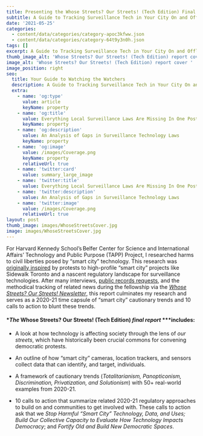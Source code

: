 ```yaml
---
title: Presenting the Whose Streets? Our Streets! (Tech Edition) Final Report
subtitle: A Guide to Tracking Surveillance Tech in Your City On and Offline
date: '2021-05-25'
categories:
  - content/data/categories/category-apoc3kfww.json
  - content/data/categories/category-64t9y3n0h.json
tags: []
excerpt: A Guide to Tracking Surveillance Tech in Your City On and Offline
thumb_image_alt: 'Whose Streets? Our Streets! (Tech Edition) report cover '
image_alt: 'Whose Streets? Our Streets! (Tech Edition) report cover '
image_position: right
seo:
  title: Your Guide to Watching the Watchers
  description: A Guide to Tracking Surveillance Tech in Your City On and Offline
  extra:
    - name: 'og:type'
      value: article
      keyName: property
    - name: 'og:title'
      value: Everything Local Surveillance Laws Are Missing In One Post
      keyName: property
    - name: 'og:description'
      value: An Analysis of Gaps in Surveillance Technology Laws
      keyName: property
    - name: 'og:image'
      value: /images/Coverage.png
      keyName: property
      relativeUrl: true
    - name: 'twitter:card'
      value: summary_large_image
    - name: 'twitter:title'
      value: Everything Local Surveillance Laws Are Missing In One Post
    - name: 'twitter:description'
      value: An Analysis of Gaps in Surveillance Technology Laws
    - name: 'twitter:image'
      value: /images/Coverage.png
      relativeUrl: true
layout: post
thumb_image: images/WhoseStreetsCover.jpg
image: images/WhoseStreetsCover.jpg
---
```

For Harvard Kennedy School’s Belfer Center for Science and International Affairs’ Technology and Public Purpose (TAPP) Project, I 
researched harms to civil liberties posed by “smart city” technology. This research was [originally inspired](https://www.belfercenter.org/publication/introducing-whose-streets-our-streets-developing-interventions-protect-civil-liberties) by protests to high-profile “smart city” projects like Sidewalk Toronto and a nascent regulatory landscape for surveillance technologies. After many interviews, [public records requests](https://www.muckrock.com/project/whose-streets-our-streets-tech-edition-863/), and the methodical tracking of related news during the fellowship via the [*Whose Streets? Our Streets! Newsletter*](https://whosestreets.substack.com/), this report culminates my research and serves as a 2020-21 time capsule of “smart city” cautionary trends and 10 calls to action to blunt these trends.

#### **The* Whose Streets? Our Streets! (Tech Edition) *final report* ***includes:

*   A look at how technology is affecting society through the lens of *our streets*, which have historically been crucial commons for convening democratic protests. 

<!---->

*   An outline of how “smart city” cameras, location trackers, and sensors collect data that can identify, and target, individuals. 

<!---->

*   A framework of cautionary trends (*Totalitarianism, Panopticonism, Discrimination, Privatization, *and* Solutionism*) with 50+ real-world examples from 2020-21. 

<!---->

*   10 calls to action that summarize related 2020-21 regulatory approaches to build on and communities to get involved with. These calls to action ask that we *Stop Harmful “Smart City” Technology, Data, and Uses; Build Our Collective Capacity to Evaluate How Technology Impacts Democracy*; and *Fortify Old and Build New Democratic Spaces*.

